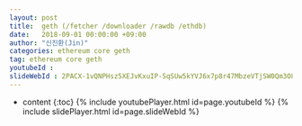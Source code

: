 ```yaml
---
layout: post
title:  geth (/fetcher /downloader /rawdb /ethdb)
date:   2018-09-01 00:00:00 +09:00
author: "신진환(Jin)"
categories: ethereum core geth
tag: ethereum core geth
youtubeId :
slideWebId : 2PACX-1vQNPHsz5XEJvKxuIP-SqSUw5kYVJ6x7p8r47MbzeVTjSW0Qm3O8jS-ig_fhq3o2uWV6v2xBeenF3tag
---
```

* content
{:toc}
{% include youtubePlayer.html id=page.youtubeId %}
{% include slidePlayer.html id=page.slideWebId %}
